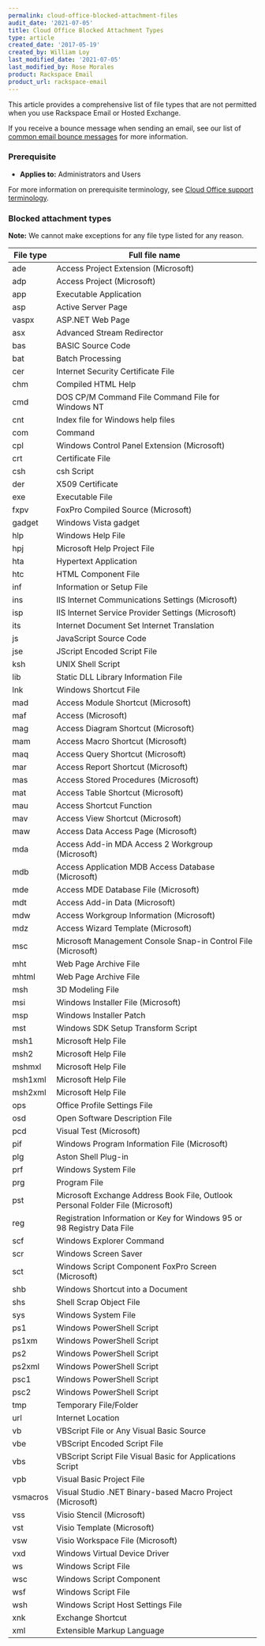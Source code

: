 ```yaml
---
permalink: cloud-office-blocked-attachment-files
audit_date: '2021-07-05'
title: Cloud Office Blocked Attachment Types
type: article
created_date: '2017-05-19'
created_by: William Loy
last_modified_date: '2021-07-05'
last_modified_by: Rose Morales
product: Rackspace Email
product_url: rackspace-email
---
```


This article provides a comprehensive list of file types that are not permitted
when you use Rackspace Email or Hosted Exchange.

If you receive a bounce message when sending an email, see our list of
[common email bounce messages](/support/how-to/common-email-bounces) for more
information.

### Prerequisite

- **Applies to:** Administrators and Users

For more information on prerequisite terminology, see [Cloud Office support terminology](/support/how-to/cloud-office-support-terminology).

### Blocked attachment types

**Note:** We cannot make exceptions for any file type listed for any reason.

| File type | Full file name |
| --- | --- |
| ade | Access Project Extension (Microsoft) |
| adp | Access Project (Microsoft) |
| app | Executable Application |
| asp | Active Server Page |
| vaspx | ASP.NET Web Page |
| asx | Advanced Stream Redirector |
| bas | BASIC Source Code |
| bat | Batch Processing |
| cer | Internet Security Certificate File |
| chm | Compiled HTML Help |
| cmd | DOS CP/M Command File Command File for Windows NT |
| cnt | Index file for Windows help files |
| com | Command |
| cpl | Windows Control Panel Extension (Microsoft) |
| crt | Certificate File |
| csh | csh Script |
| der | X509 Certificate |
| exe | Executable File |
| fxpv | FoxPro Compiled Source (Microsoft) |
| gadget | Windows Vista gadget |
| hlp | Windows Help File |
| hpj | Microsoft Help Project File |
| hta | Hypertext Application |
| htc | HTML Component File |
| inf | Information or Setup File |
| ins | IIS Internet Communications Settings (Microsoft) |
| isp | IIS Internet Service Provider Settings (Microsoft) |
| its | Internet Document Set Internet Translation |
| js | JavaScript Source Code |
| jse | JScript Encoded Script File |
| ksh | UNIX Shell Script |
| lib | Static DLL Library Information File |
| lnk | Windows Shortcut File |
| mad | Access Module Shortcut (Microsoft) |
| maf | Access (Microsoft) |
| mag | Access Diagram Shortcut (Microsoft) |
| mam | Access Macro Shortcut (Microsoft) |
| maq | Access Query Shortcut (Microsoft) |
| mar | Access Report Shortcut (Microsoft) |
| mas | Access Stored Procedures (Microsoft) |
| mat | Access Table Shortcut (Microsoft) |
| mau | Access Shortcut Function |
| mav | Access View Shortcut (Microsoft) |
| maw | Access Data Access Page (Microsoft) |
| mda | Access Add-in MDA Access 2 Workgroup (Microsoft) |
| mdb | Access Application MDB Access Database (Microsoft) |
| mde | Access MDE Database File (Microsoft) |
| mdt | Access Add-in Data (Microsoft) |
| mdw | Access Workgroup Information (Microsoft) |
| mdz | Access Wizard Template (Microsoft) |
| msc | Microsoft Management Console Snap-in Control File (Microsoft) |
| mht | Web Page Archive File |
| mhtml| Web Page Archive File |
| msh | 3D Modeling File |
| msi | Windows Installer File (Microsoft) |
| msp | Windows Installer Patch |
| mst | Windows SDK Setup Transform Script |
| msh1 | Microsoft Help File |
| msh2 | Microsoft Help File |
| mshmxl | Microsoft Help File |
| msh1xml | Microsoft Help File |
| msh2xml | Microsoft Help File |
| ops | Office Profile Settings File |
| osd | Open Software Description File |
| pcd | Visual Test (Microsoft) |
| pif | Windows Program Information File (Microsoft) |
| plg | Aston Shell Plug-in |
| prf | Windows System File |
| prg | Program File |
| pst | Microsoft Exchange Address Book File, Outlook Personal Folder File (Microsoft) |
| reg | Registration Information or Key for Windows 95 or 98 Registry Data File |
| scf | Windows Explorer Command |
| scr | Windows Screen Saver |
| sct | Windows Script Component FoxPro Screen (Microsoft) |
| shb | Windows Shortcut into a Document |
| shs | Shell Scrap Object File |
| sys | Windows System File |
| ps1 | Windows PowerShell Script |
| ps1xm | Windows PowerShell Script |
| ps2 | Windows PowerShell Script |
| ps2xml | Windows PowerShell Script |
| psc1 | Windows PowerShell Script |
| psc2 | Windows PowerShell Script |
| tmp | Temporary File/Folder |
| url | Internet Location |
| vb | VBScript File or Any Visual Basic Source |
| vbe | VBScript Encoded Script File |
| vbs | VBScript Script File Visual Basic for Applications Script |
| vpb | Visual Basic Project File |
| vsmacros | Visual Studio .NET Binary-based Macro Project (Microsoft) |
| vss | Visio Stencil (Microsoft) |
| vst | Visio Template (Microsoft) |
| vsw | Visio Workspace File (Microsoft) |
| vxd | Windows Virtual Device Driver |
| ws | Windows Script File |
| wsc | Windows Script Component |
| wsf | Windows Script File |
| wsh | Windows Script Host Settings File |
| xnk | Exchange Shortcut |
| xml | Extensible Markup Language |
